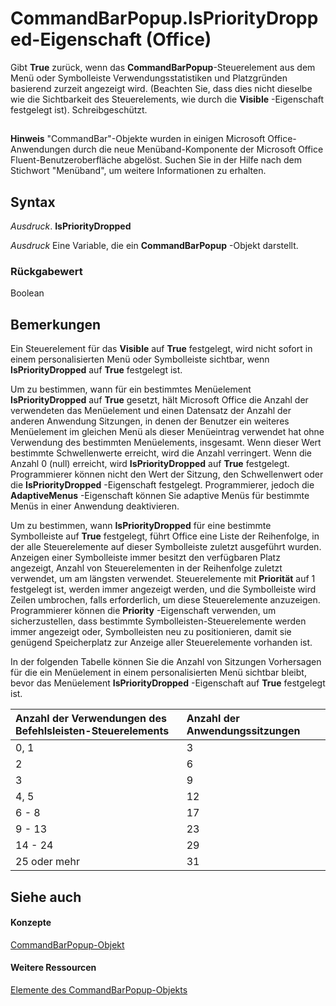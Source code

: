 
# CommandBarPopup.IsPriorityDropped-Eigenschaft (Office)

Gibt **True** zurück, wenn das **CommandBarPopup**-Steuerelement aus dem Menü oder Symbolleiste Verwendungsstatistiken und Platzgründen basierend zurzeit angezeigt wird. (Beachten Sie, dass dies nicht dieselbe wie die Sichtbarkeit des Steuerelements, wie durch die  **Visible** -Eigenschaft festgelegt ist). Schreibgeschützt.


## 


 **Hinweis**  "CommandBar"-Objekte wurden in einigen Microsoft Office-Anwendungen durch die neue Menüband-Komponente der Microsoft Office Fluent-Benutzeroberfläche abgelöst. Suchen Sie in der Hilfe nach dem Stichwort "Menüband", um weitere Informationen zu erhalten.


## Syntax

 _Ausdruck_. **IsPriorityDropped**

 _Ausdruck_ Eine Variable, die ein **CommandBarPopup** -Objekt darstellt.


### Rückgabewert

Boolean


## Bemerkungen

Ein Steuerelement für das  **Visible** auf **True** festgelegt, wird nicht sofort in einem personalisierten Menü oder Symbolleiste sichtbar, wenn **IsPriorityDropped** auf **True** festgelegt ist.

Um zu bestimmen, wann für ein bestimmtes Menüelement  **IsPriorityDropped** auf **True** gesetzt, hält Microsoft Office die Anzahl der verwendeten das Menüelement und einen Datensatz der Anzahl der anderen Anwendung Sitzungen, in denen der Benutzer ein weiteres Menüelement im gleichen Menü als dieser Menüeintrag verwendet hat ohne Verwendung des bestimmten Menüelements, insgesamt. Wenn dieser Wert bestimmte Schwellenwerte erreicht, wird die Anzahl verringert. Wenn die Anzahl 0 (null) erreicht, wird **IsPriorityDropped** auf **True** festgelegt. Programmierer können nicht den Wert der Sitzung, den Schwellenwert oder die **IsPriorityDropped** -Eigenschaft festgelegt. Programmierer, jedoch die **AdaptiveMenus** -Eigenschaft können Sie adaptive Menüs für bestimmte Menüs in einer Anwendung deaktivieren.

Um zu bestimmen, wann  **IsPriorityDropped** für eine bestimmte Symbolleiste auf **True** festgelegt, führt Office eine Liste der Reihenfolge, in der alle Steuerelemente auf dieser Symbolleiste zuletzt ausgeführt wurden. Anzeigen einer Symbolleiste immer besitzt den verfügbaren Platz angezeigt, Anzahl von Steuerelementen in der Reihenfolge zuletzt verwendet, um am längsten verwendet. Steuerelemente mit **Priorität** auf 1 festgelegt ist, werden immer angezeigt werden, und die Symbolleiste wird Zeilen umbrochen, falls erforderlich, um diese Steuerelemente anzuzeigen. Programmierer können die **Priority** -Eigenschaft verwenden, um sicherzustellen, dass bestimmte Symbolleisten-Steuerelemente werden immer angezeigt oder, Symbolleisten neu zu positionieren, damit sie genügend Speicherplatz zur Anzeige aller Steuerelemente vorhanden ist.

In der folgenden Tabelle können Sie die Anzahl von Sitzungen Vorhersagen für die ein Menüelement in einem personalisierten Menü sichtbar bleibt, bevor das Menüelement  **IsPriorityDropped** -Eigenschaft auf **True** festgelegt ist.



|**Anzahl der Verwendungen des Befehlsleisten-Steuerelements**|**Anzahl der Anwendungssitzungen**|
|:-----|:-----|
|0, 1|3|
|2|6|
|3|9|
|4, 5|12|
|6 - 8|17|
|9 - 13|23|
|14 - 24|29|
|25 oder mehr|31|

## Siehe auch


#### Konzepte


[CommandBarPopup-Objekt](a8ae06a3-1d7b-a531-91df-756fafee5314.md)
#### Weitere Ressourcen


[Elemente des CommandBarPopup-Objekts](http://msdn.microsoft.com/library/8ec16deb-bb74-2871-d837-f706c7a58f2b%28Office.15%29.aspx)